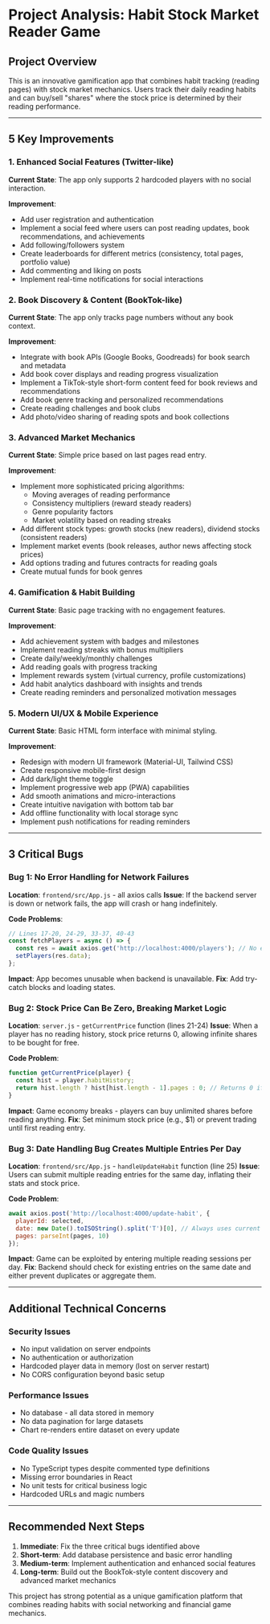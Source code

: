 # Project Analysis: Habit Stock Market Reader Game

## Project Overview
This is an innovative gamification app that combines habit tracking (reading pages) with stock market mechanics. Users track their daily reading habits and can buy/sell "shares" where the stock price is determined by their reading performance.

---

## 5 Key Improvements

### 1. **Enhanced Social Features (Twitter-like)**
**Current State**: The app only supports 2 hardcoded players with no social interaction.

**Improvement**: 
- Add user registration and authentication
- Implement a social feed where users can post reading updates, book recommendations, and achievements
- Add following/followers system
- Create leaderboards for different metrics (consistency, total pages, portfolio value)
- Add commenting and liking on posts
- Implement real-time notifications for social interactions

### 2. **Book Discovery & Content (BookTok-like)**
**Current State**: The app only tracks page numbers without any book context.

**Improvement**:
- Integrate with book APIs (Google Books, Goodreads) for book search and metadata
- Add book cover displays and reading progress visualization
- Implement a TikTok-style short-form content feed for book reviews and recommendations
- Add book genre tracking and personalized recommendations
- Create reading challenges and book clubs
- Add photo/video sharing of reading spots and book collections

### 3. **Advanced Market Mechanics**
**Current State**: Simple price based on last pages read entry.

**Improvement**:
- Implement more sophisticated pricing algorithms:
  - Moving averages of reading performance
  - Consistency multipliers (reward steady readers)
  - Genre popularity factors
  - Market volatility based on reading streaks
- Add different stock types: growth stocks (new readers), dividend stocks (consistent readers)
- Implement market events (book releases, author news affecting stock prices)
- Add options trading and futures contracts for reading goals
- Create mutual funds for book genres

### 4. **Gamification & Habit Building**
**Current State**: Basic page tracking with no engagement features.

**Improvement**:
- Add achievement system with badges and milestones
- Implement reading streaks with bonus multipliers
- Create daily/weekly/monthly challenges
- Add reading goals with progress tracking
- Implement rewards system (virtual currency, profile customizations)
- Add habit analytics dashboard with insights and trends
- Create reading reminders and personalized motivation messages

### 5. **Modern UI/UX & Mobile Experience**
**Current State**: Basic HTML form interface with minimal styling.

**Improvement**:
- Redesign with modern UI framework (Material-UI, Tailwind CSS)
- Create responsive mobile-first design
- Add dark/light theme toggle
- Implement progressive web app (PWA) capabilities
- Add smooth animations and micro-interactions
- Create intuitive navigation with bottom tab bar
- Add offline functionality with local storage sync
- Implement push notifications for reading reminders

---

## 3 Critical Bugs

### Bug 1: **No Error Handling for Network Failures**
**Location**: `frontend/src/App.js` - all axios calls
**Issue**: If the backend server is down or network fails, the app will crash or hang indefinitely.

**Code Problems**:
```javascript
// Lines 17-20, 24-29, 33-37, 40-43
const fetchPlayers = async () => {
  const res = await axios.get('http://localhost:4000/players'); // No error handling
  setPlayers(res.data);
};
```

**Impact**: App becomes unusable when backend is unavailable.
**Fix**: Add try-catch blocks and loading states.

### Bug 2: **Stock Price Can Be Zero, Breaking Market Logic**
**Location**: `server.js` - `getCurrentPrice` function (lines 21-24)
**Issue**: When a player has no reading history, stock price returns 0, allowing infinite shares to be bought for free.

**Code Problem**:
```javascript
function getCurrentPrice(player) {
  const hist = player.habitHistory;
  return hist.length ? hist[hist.length - 1].pages : 0; // Returns 0 if no history
}
```

**Impact**: Game economy breaks - players can buy unlimited shares before reading anything.
**Fix**: Set minimum stock price (e.g., $1) or prevent trading until first reading entry.

### Bug 3: **Date Handling Bug Creates Multiple Entries Per Day**
**Location**: `frontend/src/App.js` - `handleUpdateHabit` function (line 25)
**Issue**: Users can submit multiple reading entries for the same day, inflating their stats and stock price.

**Code Problem**:
```javascript
await axios.post('http://localhost:4000/update-habit', {
  playerId: selected,
  date: new Date().toISOString().split('T')[0], // Always uses current date
  pages: parseInt(pages, 10)
});
```

**Impact**: Game can be exploited by entering multiple reading sessions per day.
**Fix**: Backend should check for existing entries on the same date and either prevent duplicates or aggregate them.

---

## Additional Technical Concerns

### Security Issues
- No input validation on server endpoints
- No authentication or authorization
- Hardcoded player data in memory (lost on server restart)
- No CORS configuration beyond basic setup

### Performance Issues
- No database - all data stored in memory
- No data pagination for large datasets
- Chart re-renders entire dataset on every update

### Code Quality Issues
- No TypeScript types despite commented type definitions
- Missing error boundaries in React
- No unit tests for critical business logic
- Hardcoded URLs and magic numbers

---

## Recommended Next Steps

1. **Immediate**: Fix the three critical bugs identified above
2. **Short-term**: Add database persistence and basic error handling
3. **Medium-term**: Implement authentication and enhanced social features
4. **Long-term**: Build out the BookTok-style content discovery and advanced market mechanics

This project has strong potential as a unique gamification platform that combines reading habits with social networking and financial game mechanics.